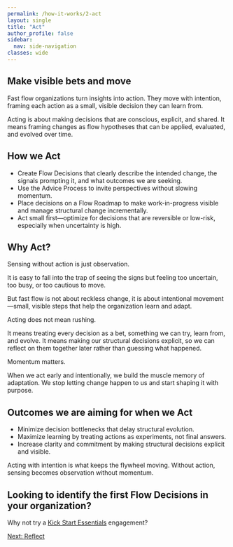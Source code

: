 ```yaml
---
permalink: /how-it-works/2-act
layout: single
title: "Act"
author_profile: false
sidebar:
  nav: side-navigation
classes: wide
---
```


## Make visible bets and move

Fast flow organizations turn insights into action.
They move with intention, framing each action as a small, visible decision they can learn from.

Acting is about making decisions that are conscious, explicit, and shared.
It means framing changes as flow hypotheses that can be applied, evaluated, and evolved over time.

## How we Act

- Create Flow Decisions that clearly describe the intended change, the signals prompting it, and what outcomes we are seeking.
- Use the Advice Process to invite perspectives without slowing momentum.
- Place decisions on a Flow Roadmap to make work-in-progress visible and manage structural change incrementally.
- Act small first—optimize for decisions that are reversible or low-risk, especially when uncertainty is high.

## Why Act?

Sensing without action is just observation.

It is easy to fall into the trap of seeing the signs but feeling too uncertain, too busy, or too cautious to move.

But fast flow is not about reckless change, it is about intentional movement—small, visible steps that help the organization learn and adapt.

Acting does not mean rushing.

It means treating every decision as a bet, something we can try, learn from, and evolve.
It means making our structural decisions explicit, so we can reflect on them together later rather than guessing what happened.

Momentum matters.

When we act early and intentionally, we build the muscle memory of adaptation.
We stop letting change happen to us and start shaping it with purpose.

## Outcomes we are aiming for when we Act

- Minimize decision bottlenecks that delay structural evolution.
- Maximize learning by treating actions as experiments, not final answers.
- Increase clarity and commitment by making structural decisions explicit and visible.

Acting with intention is what keeps the flywheel moving.
Without action, sensing becomes observation without momentum.

## Looking to identify the first Flow Decisions in your organization?

Why not try a [Kick Start Essentials](/engagements/kick-start-essentials) engagement?

[Next: Reflect](/how-it-works/3-reflect)

